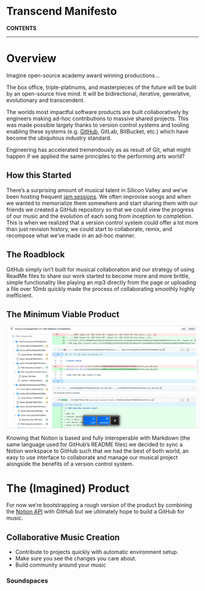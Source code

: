 # Transcend Manifesto

**CONTENTS**

---

# Overview

Imagine open-source academy award winning productions…

The box office, triple-platinums, and masterpieces of the future will be built by an open-source hive mind. It will be bidirectional, iterative, generative, evolutionary and transcendent.

The worlds most impactful software products are built collaboratively by engineers making ad-hoc contributions to massive shared projects. This was made possible largely thanks to version control systems and tooling enabling these systems (e.g. [GitHub](https://github.com/), GitLab, BitBucket, etc.) which have become the ubiquitous industry standard.

Engineering has accelerated tremendously as as result of Git, what might happen if we applied the same principles to the performing arts world?

## How this Started

There’s a surprising amount of musical talent in Silicon Valley and we’ve been hosting frequent [jam sessions](../Transcend%20ba178c00be234456922f79ff41328167.md). We often improvise songs and when we wanted to memorialize them somewhere and start sharing them with our friends we created a GitHub repository so that we could view the progress of our music and the evolution of each song from inception to completion. This is when we realized that a version control system could offer a lot more than just revision history, we could start to collaborate, remix, and recompose what we’ve made in an ad-hoc manner.

## The Roadblock

GitHub simply isn’t built for musical collaboration and our strategy of using ReadMe files to share our work started to become more and more brittle, simple functionality like playing an mp3 directly from the page or uploading a file over 10mb quickly made the process of collaborating smoothly highly inefficient.

## The Minimum Viable Product

![Google Chrome Screenshot on 08-19-2022 at 03.24PM.png](Transcend%20Manifesto%20efe945719aa0493c9b0e7f8f152453e0/Google_Chrome_Screenshot_on_08-19-2022_at_03.24PM.png)

Knowing that Notion is based and fully interoperable with Markdown (the same language used for GitHub’s README files) we decided to sync a Notion workspace to GitHub such that we had the best of both world, an easy to use interface to collaborate and manage our musical project alongside the benefits of a version control system.

# The (Imagined) Product

For now we’re bootstrapping a rough version of the product by combining the [Notion API](https://developers.notion.com/) with GitHub but we ultimately hope to build a GitHub for music.

## Collaborative Music Creation

- Contribute to projects quickly with automatic environment setup.
- Make sure you see the changes you care about.
- Build community around your music

### Soundspaces